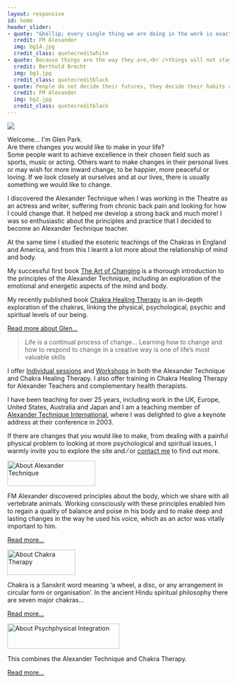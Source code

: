 ```yaml
---
layout: responsive
id: home
header_slider:
- quote: "&hellip; every single thing we are doing in the work is exactly what is being done in Nature&hellip; the difference being that we are learning to do it consciously"
  credit: FM Alexander
  img: bg14.jpg
  credit_class: quotecreditwhite
- quote: Because things are the way they are,<br />things will not stay the way they are
  credit: Berthold Brecht
  img: bg1.jpg
  credit_class: quotecreditblack
- quote: People do not decide their futures, they decide their habits and their habits decide their futures
  credit: FM Alexander
  img: bg2.jpg
  credit_class: quotecreditblack
---
```


<div class="row">
    <div class="col-lg-8" id="main-content">
        <main class="article-content">
            <div class="d-none d-md-flex d-lg-flex float-left container-profile-glen">
                <img src="{{ '/assets/img/glen-park-portrait.jpg' | relative_url }}" class="max-width-none">
            </div>
            <p class="boldp"><span class="runinheading">Welcome&hellip;</span> I&#39;m Glen Park.
            <br />Are there changes you would like to make in your life&#63;
            <br />Some people want to achieve excellence in their chosen field such as sports, music or acting. Others want to make changes in their personal lives or may wish for more inward change, to be happier, more peaceful or loving. If we look closely at ourselves and at our lives, there is usually something we would like to change.</p>
            <p>I discovered the Alexander Technique when I was working in the Theatre as an actress and writer, suffering from chronic back pain and looking for how I could change that. It helped me develop a strong back and much more&#33; I was so enthusiastic about the principles and practice that I decided to become an Alexander Technique teacher.</p>
            <p>At the same time I studied the esoteric teachings of the Chakras in England and America, and from this I learnt a lot more about the relationship of mind and body.</p>
            <p>My successful first book <a href="{% link books.md %}#theartofchanging" target="_self">The Art of Changing</a> is a thorough introduction to the principles of the Alexander Technique, including an exploration of the emotional and energetic aspects of the mind and body.</p>
            <p>My recently published book <a href="{% link books.md %}#touchingthesoul" target="_self">Chakra Healing Therapy</a> is an in-depth exploration of the chakras, linking the physical, psychological, psychic and spiritual levels of our being.</p>
            <p><a href="#" data-featherlight="#about-glen" class="styled-link lightbox">Read more about Glen&hellip;</a></p>
            <blockquote class="blockquote">Life is a continual process of change&hellip; Learning how to change and how to respond to change in a creative way is one of life’s most valuable skills</blockquote>
            <p>I offer <a href="{% link work.md %}#sessions" target="_self">Individual sessions</a> and <a href="{% link work.md %}#sessions" target="_self">Workshops</a> in both the Alexander Technique and Chakra Healing Therapy. I also offer training in Chakra Healing Therapy for Alexander Teachers and complementary health therapists.</p>
            <p>I have been teaching for over 25 years, including work in the UK, Europe, United States, Australia and Japan and I am a teaching member of <a href="http://www.ati-net.com" target="_blank">Alexander Technique International</a>, where I was delighted to give a keynote address at their conference in 2003.</p>
            <p>If there are changes that you would like to make, from dealing with a painful physical problem to looking at more psychological and spiritual issues, I warmly invite you to explore the site and &frasl; or <a href="{% link contact.md %}" target="_self">contact me</a> to find out more.</p>
        </main>
    </div>
    <div class="col-lg-4" id="sidebar">
        <div class="sidebar-itempurple">
            <img src="{{ '/images/alexsidebartitle.png' | relative_url }}" alt="About Alexander Technique" width="199" height="57" class="sidebartitleimagespurple" />
            <p class="pwhite">FM Alexander discovered principles about the body, which we share with all vertebrate animals. Working consciously with these principles enabled him to regain a quality of balance and poise in his body and to make deep and lasting changes in the way he used his voice, which as an actor was vitally important to him.</p>
            <p><a href="#" data-featherlight="#about-alexander" class="lightbox">Read more&hellip;</a></p>
        </div>
        <!-- sidebar item 1 ends -->
        <!-- sidebar item 2 begins -->
        <div class="sidebar-itempurple">
            <img src='{{ "/images/chakrasidebartitle.png" | relative_url }}' alt="About Chakra Therapy" width="154" height="57" class="sidebartitleimagespurple" />
            <p class="pwhite">Chakra is a Sanskrit word meaning &lsquo;a wheel, a disc, or any arrangement in circular form or organisation&rsquo;. In the ancient Hindu spiritual philosophy there are seven major chakras&hellip;</p>
            <p><a href="#" data-featherlight="#about-chakras" class="lightbox" >Read more&hellip;</a></p>
        </div>
        <!-- sidebar item 2 ends -->
        <!-- sidebar item 3 begins -->
        <div class="sidebar-itempurple">
            <img src="{{ '/images/psychosidebartitle.png' | relative_url }}" alt="About Psychphysical Integration" width="254" height="57" class="sidebartitleimagespurple" />
            <p class="pwhite">This combines the Alexander Technique and Chakra Therapy.</p>
            <p><a href="#" data-featherlight="#about-psycophysical" class="lightbox">Read more&hellip;</a></p>
        </div>
    </div>
</div>